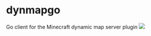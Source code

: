 # dynmapgo
Go client for the Minecraft dynamic map server plugin
<img src="https://cdn.discordapp.com/attachments/497839457110720513/771575151610429460/big.jpg"> </img>

